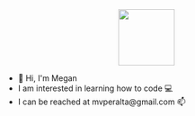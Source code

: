 <div id="header" align="center">
  <img src="https://media.giphy.com/media/i4MAH84pqe2m2aVojc/giphy.gif" width="100"/>
</div>
<ul>
  <li>👋 Hi, I'm Megan</li>
  <li>I am interested in learning how to code 💻</li>
  <li>I can be reached at mvperalta@gmail.com 📫</li>
</ul>
